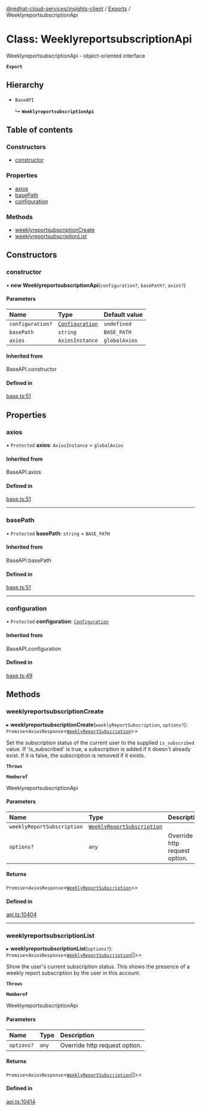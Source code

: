 [@redhat-cloud-services/insights-client](../README.md) / [Exports](../modules.md) / WeeklyreportsubscriptionApi

# Class: WeeklyreportsubscriptionApi

WeeklyreportsubscriptionApi - object-oriented interface

**`Export`**

## Hierarchy

- `BaseAPI`

  ↳ **`WeeklyreportsubscriptionApi`**

## Table of contents

### Constructors

- [constructor](WeeklyreportsubscriptionApi.md#constructor)

### Properties

- [axios](WeeklyreportsubscriptionApi.md#axios)
- [basePath](WeeklyreportsubscriptionApi.md#basepath)
- [configuration](WeeklyreportsubscriptionApi.md#configuration)

### Methods

- [weeklyreportsubscriptionCreate](WeeklyreportsubscriptionApi.md#weeklyreportsubscriptioncreate)
- [weeklyreportsubscriptionList](WeeklyreportsubscriptionApi.md#weeklyreportsubscriptionlist)

## Constructors

### constructor

• **new WeeklyreportsubscriptionApi**(`configuration?`, `basePath?`, `axios?`)

#### Parameters

| Name | Type | Default value |
| :------ | :------ | :------ |
| `configuration?` | [`Configuration`](Configuration.md) | `undefined` |
| `basePath` | `string` | `BASE_PATH` |
| `axios` | `AxiosInstance` | `globalAxios` |

#### Inherited from

BaseAPI.constructor

#### Defined in

[base.ts:51](https://github.com/RedHatInsights/javascript-clients/blob/master/packages/insights/base.ts#L51)

## Properties

### axios

• `Protected` **axios**: `AxiosInstance` = `globalAxios`

#### Inherited from

BaseAPI.axios

#### Defined in

[base.ts:51](https://github.com/RedHatInsights/javascript-clients/blob/master/packages/insights/base.ts#L51)

___

### basePath

• `Protected` **basePath**: `string` = `BASE_PATH`

#### Inherited from

BaseAPI.basePath

#### Defined in

[base.ts:51](https://github.com/RedHatInsights/javascript-clients/blob/master/packages/insights/base.ts#L51)

___

### configuration

• `Protected` **configuration**: [`Configuration`](Configuration.md)

#### Inherited from

BaseAPI.configuration

#### Defined in

[base.ts:49](https://github.com/RedHatInsights/javascript-clients/blob/master/packages/insights/base.ts#L49)

## Methods

### weeklyreportsubscriptionCreate

▸ **weeklyreportsubscriptionCreate**(`weeklyReportSubscription`, `options?`): `Promise`<`AxiosResponse`<[`WeeklyReportSubscription`](../interfaces/WeeklyReportSubscription.md)\>\>

Set the subscription status of the current user to the supplied `is_subscribed` value.  If \'is_subscribed\' is true, a subscription is added if it doesn\'t already exist.  If it is false, the subscription is removed if it exists.

**`Throws`**

**`Memberof`**

WeeklyreportsubscriptionApi

#### Parameters

| Name | Type | Description |
| :------ | :------ | :------ |
| `weeklyReportSubscription` | [`WeeklyReportSubscription`](../interfaces/WeeklyReportSubscription.md) |  |
| `options?` | `any` | Override http request option. |

#### Returns

`Promise`<`AxiosResponse`<[`WeeklyReportSubscription`](../interfaces/WeeklyReportSubscription.md)\>\>

#### Defined in

[api.ts:10404](https://github.com/RedHatInsights/javascript-clients/blob/master/packages/insights/api.ts#L10404)

___

### weeklyreportsubscriptionList

▸ **weeklyreportsubscriptionList**(`options?`): `Promise`<`AxiosResponse`<[`WeeklyReportSubscription`](../interfaces/WeeklyReportSubscription.md)[]\>\>

Show the user\'s current subscription status.  This shows the presence of a weekly report subscription by the user in this account.

**`Throws`**

**`Memberof`**

WeeklyreportsubscriptionApi

#### Parameters

| Name | Type | Description |
| :------ | :------ | :------ |
| `options?` | `any` | Override http request option. |

#### Returns

`Promise`<`AxiosResponse`<[`WeeklyReportSubscription`](../interfaces/WeeklyReportSubscription.md)[]\>\>

#### Defined in

[api.ts:10414](https://github.com/RedHatInsights/javascript-clients/blob/master/packages/insights/api.ts#L10414)
